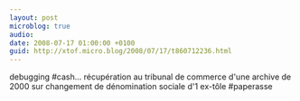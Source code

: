 ```yaml
---
layout: post
microblog: true
audio: 
date: 2008-07-17 01:00:00 +0100
guid: http://xtof.micro.blog/2008/07/17/t860712236.html
---
```

debugging #cash... récupération au tribunal de commerce d'une archive de 2000 sur changement de dénomination sociale d'1 ex-tôle #paperasse
